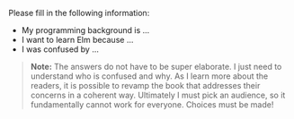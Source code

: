 Please fill in the following information:

- My programming background is ...
- I want to learn Elm because ...
- I was confused by ...

> **Note:** The answers do not have to be super elaborate. I just need to understand who is confused and why. As I learn more about the readers, it is possible to revamp the book that addresses their concerns in a coherent way. Ultimately I must pick an audience, so it fundamentally cannot work for everyone. Choices must be made!